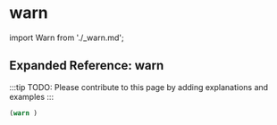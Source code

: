 # warn

import Warn from './_warn.md';

<Warn />

## Expanded Reference: warn

:::tip
TODO: Please contribute to this page by adding explanations and examples
:::

```lisp
(warn )
```
